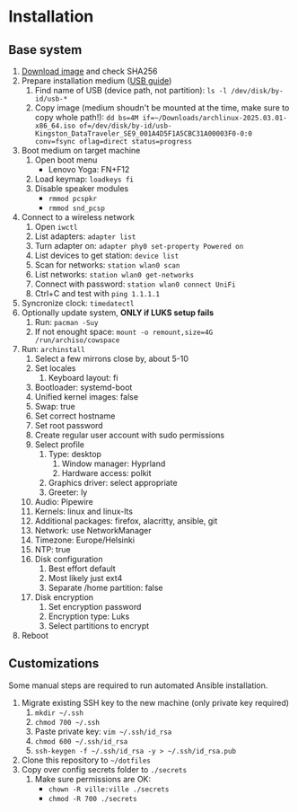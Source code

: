 # Installation

## Base system

1. [Download image](https://archlinux.org/download/) and check SHA256
2. Prepare installation medium ([USB guide](https://archlinux.org/download/))
   1. Find name of USB (device path, not partition): `ls -l /dev/disk/by-id/usb-*`
   2. Copy image (medium shoudn't be mounted at the time, make sure to copy whole path!): `dd bs=4M if=~/Downloads/archlinux-2025.03.01-x86_64.iso of=/dev/disk/by-id/usb-Kingston_DataTraveler_SE9_001A4D5F1A5CBC31A00003F0-0:0 conv=fsync oflag=direct status=progress`
3. Boot medium on target machine
   1. Open boot menu
      - Lenovo Yoga: FN+F12
   2. Load keymap: `loadkeys fi`
   3. Disable speaker modules
      - `rmmod pcspkr`
      - `rmmod snd_pcsp`
4. Connect to a wireless network
   1. Open `iwctl`
   2. List adapters: `adapter list`
   3. Turn adapter on: `adapter phy0 set-property Powered on`
   4. List devices to get station: `device list`
   5. Scan for networks: `station wlan0 scan`
   6. List networks: `station wlan0 get-networks`
   7. Connect with password: `station wlan0 connect UniFi`
   8. Ctrl+C and test with `ping 1.1.1.1`
5. Syncronize clock: `timedatectl`
6. Optionally update system, **ONLY if LUKS setup fails**
   1. Run: `pacman -Suy`
   2. If not enought space: `mount -o remount,size=4G /run/archiso/cowspace`
7. Run: `archinstall`
   1. Select a few mirrons close by, about 5-10
   2. Set locales
      1. Keyboard layout: fi
   3. Bootloader: systemd-boot
   4. Unified kernel images: false
   5. Swap: true
   6. Set correct hostname
   7. Set root password
   8. Create regular user account with sudo permissions
   9. Select profile
      1. Type: desktop
         1. Window manager: Hyprland
         2. Hardware access: polkit
      2. Graphics driver: select appropriate
      3. Greeter: ly
   10. Audio: Pipewire
   11. Kernels: linux and linux-lts
   12. Additional packages: firefox, alacritty, ansible, git
   13. Network: use NetworkManager
   14. Timezone: Europe/Helsinki
   15. NTP: true
   16. Disk configuration
       1. Best effort default
       2. Most likely just ext4
       3. Separate /home partition: false
   17. Disk encryption
       1. Set encryption password
       2. Encryption type: Luks
       3. Select partitions to encrypt
8. Reboot

## Customizations

Some manual steps are required to run automated Ansible installation.

1. Migrate existing SSH key to the new machine (only private key required)
   1. `mkdir ~/.ssh`
   2. `chmod 700 ~/.ssh`
   3. Paste private key: `vim ~/.ssh/id_rsa`
   4. `chmod 600 ~/.ssh/id_rsa`
   5. `ssh-keygen -f ~/.ssh/id_rsa -y > ~/.ssh/id_rsa.pub`
2. Clone this repository to `~/dotfiles`
3. Copy over config secrets folder to `./secrets`
   1. Make sure permissions are OK:
      - `chown -R ville:ville ./secrets`
      - `chmod -R 700 ./secrets`
